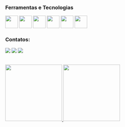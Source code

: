### Ferramentas e Tecnologias

<img src="https://cdn.jsdelivr.net/gh/devicons/devicon/icons/flutter/flutter-original.svg" width="40" height="40"/>

<img src="https://cdn.jsdelivr.net/gh/devicons/devicon/icons/kotlin/kotlin-original.svg" width="40" height="40"/>

<img src="https://cdn.jsdelivr.net/gh/devicons/devicon/icons/nodejs/nodejs-original.svg" width="40" height="40"/>

<img src="https://cdn.jsdelivr.net/gh/devicons/devicon/icons/typescript/typescript-original.svg" width="40" height="40"/>

<img src="https://cdn.jsdelivr.net/gh/devicons/devicon/icons/html5/html5-original.svg" width="40" height="40"/>

<img src="https://cdn.jsdelivr.net/gh/devicons/devicon/icons/css3/css3-original.svg" width="40" height="40"/>

### Contatos:

<div>
<a href="https://instagram.com/theandreteixeira" target="_blank"><img src="https://img.shields.io/badge/-Instagram-%23E4405F?style=for-the-badge&logo=instagram&logoColor=white" target="_blank"></a>
<a href = "mailto:contato@andreteixeira628@gmail.com"><img src="https://img.shields.io/badge/Gmail-D14836?style=for-the-badge&logo=gmail&logoColor=white" target="_blank"></a>
<a href="https://www.linkedin.com/in/andr%C3%A9-teixeira-silva-1b3a47199/" target="_blank"><img src="https://img.shields.io/badge/-LinkedIn-%230077B5?style=for-the-badge&logo=linkedin&logoColor=white" target="_blank"></a>
</div>

<br />
<br />

<div>
<a href="https://github.com/andrepirapora">
<img height="180em" src="https://github-readme-stats.vercel.app/api/top-langs/?username=andrepirapora&layout=compact&langs_count=7&theme=dracula"/>
<img height="180em" src="https://github-readme-stats.vercel.app/api?username=andrepirapora&show_icons=true&theme=dracula&include_all_commits=true&count_private=true"/>
</div>
